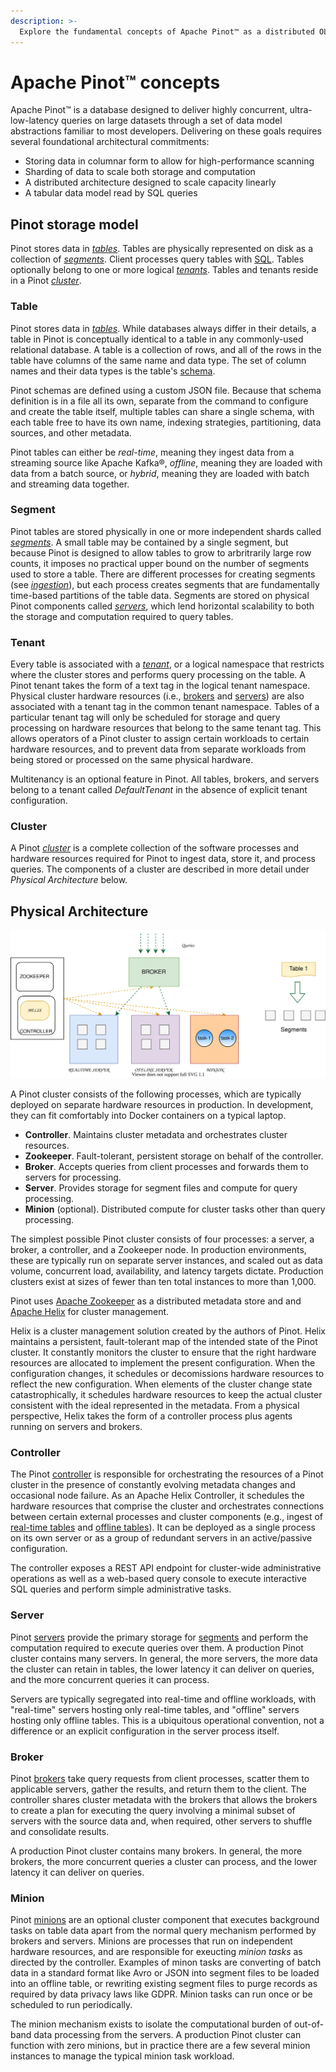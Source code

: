 ```yaml
---
description: >-
  Explore the fundamental concepts of Apache Pinot™ as a distributed OLAP database.
---
```


# Apache Pinot™ concepts

Apache Pinot™ is a database designed to deliver highly concurrent, ultra-low-latency queries on large datasets through a set of data model abstractions familiar to most developers. Delivering on these goals requires several foundational architectural commitments:

* Storing data in columnar form to allow for high-performance scanning
* Sharding of data to scale both storage and computation
* A distributed architecture designed to scale capacity linearly
* A tabular data model read by SQL queries

## Pinot storage model

Pinot stores data in [_tables_](https://docs.pinot.apache.org/pinot-components/table). Tables are physically represented on disk as a collection of [_segments_](https://docs.pinot.apache.org/pinot-components/segment). Client processes query tables with [SQL](https://docs.pinot.apache.org/user-guide/user-guide-query/pinot-query-language). Tables optionally belong to one or more logical [_tenants_](components/cluster/tenant.md). Tables and tenants reside in a Pinot [_cluster_](components/cluster/).

### Table

Pinot stores data in [_tables_](components/table/). While databases always differ in their details, a table in Pinot is conceptually identical to a table in any commonly-used relational database. A table is a collection of rows, and all of the rows in the table have columns of the same name and data type. The set of column names and their data types is the table's [schema](components/table/schema.md).

Pinot schemas are defined using a custom JSON file. Because that schema definition is in a file all its own, separate from the command to configure and create the table itself, multiple tables can share a single schema, with each table free to have its own name, indexing strategies, partitioning, data sources, and other metadata.

Pinot tables can either be _real-time_, meaning they ingest data from a streaming source like Apache Kafka®, _offline_, meaning they are loaded with data from a batch source, or _hybrid_, meaning they are loaded with batch and streaming data together.

### Segment

Pinot tables are stored physically in one or more independent shards called [_segments_](components/table/segment/). A small table may be contained by a single segment, but because Pinot is designed to allow tables to grow to arbritrarily large row counts, it imposes no practical upper bound on the number of segments used to store a table. There are different processes for creating segments (see [_ingestion_]()), but each process creates segments that are fundamentally time-based partitions of the table data. Segments are stored on physical Pinot components called [_servers_](components/cluster/server.md), which lend horizontal scalability to both the storage and computation required to query tables.

### Tenant

Every table is associated with a [_tenant_](components/cluster/tenant.md), or a logical namespace that restricts where the cluster stores and performs query processing on the table. A Pinot tenant takes the form of a text tag in the logical tenant namespace. Physical cluster hardware resources (i.e., [brokers](components/cluster/broker.md) and [servers](components/cluster/server.md)) are also associated with a tenant tag in the common tenant namespace. Tables of a particular tenant tag will only be scheduled for storage and query processing on hardware resources that belong to the same tenant tag. This allows operators of a Pinot cluster to assign certain workloads to certain hardware resources, and to prevent data from separate workloads from being stored or processed on the same physical hardware.

Multitenancy is an optional feature in Pinot. All tables, brokers, and servers belong to a tenant called _DefaultTenant_ in the absence of explicit tenant configuration.

### Cluster

A Pinot [_cluster_](components/cluster/) is a complete collection of the software processes and hardware resources required for Pinot to ingest data, store it, and process queries. The components of a cluster are described in more detail under _Physical Architecture_ below.


## Physical Architecture

![](../.gitbook/assets/Pinot-Components.svg)

A Pinot cluster consists of the following processes, which are typically deployed on separate hardware resources in production. In development, they can fit comfortably into Docker containers on a typical laptop.

* **Controller**. Maintains cluster metadata and orchestrates cluster resources.
* **Zookeeper**. Fault-tolerant, persistent storage on behalf of the controller.
* **Broker**. Accepts queries from client processes and forwards them to servers for processing.
* **Server**. Provides storage for segment files and compute for query processing.
* **Minion** (optional). Distributed compute for cluster tasks other than query processing.

The simplest possible Pinot cluster consists of four processes: a server, a broker, a controller, and a Zookeeper node. In production environments, these are typically run on separate server instances, and scaled out as data volume, concurrent load, availability, and latency targets dictate. Production clusters exist at sizes of fewer than ten total instances to more than 1,000.

Pinot uses [Apache Zookeeper](https://zookeeper.apache.org/) as a distributed metadata store and and [Apache Helix](http://helix.apache.org/) for cluster management.

Helix is a cluster management solution created by the authors of Pinot. Helix maintains a persistent, fault-tolerant map of the intended state of the Pinot cluster. It constantly monitors the cluster to ensure that the right hardware resources are allocated to implement the present configuration. When the configuration changes, it schedules or decomissions hardware resources to reflect the new configuration. When elements of the cluster change state catastrophically, it schedules hardware resources to keep the actual cluster consistent with the ideal represented in the metadata. From a physical perspective, Helix takes the form of a controller process plus agents running on servers and brokers.

### Controller

The Pinot [controller](components/cluster/controller.md) is responsible for orchestrating the resources of a Pinot cluster in the presence of constantly evolving metadata changes and occasional node failure. As an Apache Helix Controller, it schedules the hardware resources that comprise the cluster and orchestrates connections between certain external processes and cluster components (e.g., ingest of [real-time tables](data-import/pinot-stream-ingestion) and [offline tables](data-import/batch-ingestion)). It can be deployed as a single process on its own server or as a group of redundant servers in an active/passive configuration. 

The controller exposes a REST API endpoint for cluster-wide administrative operations as well as a web-based query console to execute interactive SQL queries and perform simple administrative tasks.

### Server

Pinot [servers](components/cluster/server.md) provide the primary storage for [segments](components/table/segment/) and perform the computation required to execute queries over them. A production Pinot cluster contains many servers. In general, the more servers, the more data the cluster can retain in tables, the lower latency it can deliver on queries, and the more concurrent queries it can process.

 Servers are typically segregated into real-time and offline workloads, with "real-time" servers hosting only real-time tables, and "offline" servers hosting only offline tables. This is a ubiquitous operational convention, not a difference or an explicit configuration in the server process itself.

### Broker

Pinot [brokers](components/cluster/broker.md) take query requests from client processes, scatter them to applicable servers, gather the results, and return them to the client. The controller shares cluster metadata with the brokers that allows the brokers to create a plan for executing the query involving a minimal subset of servers with the source data and, when required, other servers to shuffle and consolidate results. 

A production Pinot cluster contains many brokers. In general, the more brokers, the more concurrent queries a cluster can process, and the lower latency it can deliver on queries.

### Minion

Pinot [minions](components/cluster/minion.md) are an optional cluster component that executes background tasks on table data apart from the normal query mechanism performed by brokers and servers. Minions are processes that run on independent hardware resources, and are responsible for exeucting _minion tasks_ as directed by the controller. Examples of minon tasks are converting of batch data in a standard format like Avro or JSON into segment files to be loaded into an offline table, or rewriting existing segment files to purge records as required by data privacy laws like GDPR. Minion tasks can run once or be scheduled to run periodically.

The minion mechanism exists to isolate the computational burden of out-of-band data processing from the servers. A production Pinot cluster can function with zero minions, but in practice there are a few several minion instances to manage the typical minion task workload. 
